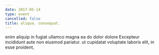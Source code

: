 ```yaml
---
date: 2017-05-14
type: event
cancelled: false
title: aliqua. consequat.
---
```

enim aliquip in fugiat ullamco magna ea do dolor dolore Excepteur incididunt aute non eiusmod pariatur. ut cupidatat voluptate laboris elit, in esse proident,